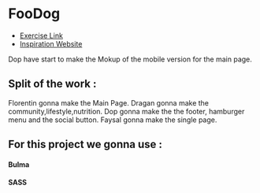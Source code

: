 # FooDog

* [Exercise Link](https://github.com/becodeorg/BXL-Swartz-2.6/blob/master/Assessment/FoodDog/README.md)
* [Inspiration Website](https://www.gamekult.com/)

Dop have start to make the Mokup of the mobile version for the main page.

## Split of the work : 
Florentin gonna make the Main Page.
Dragan gonna make the community,lifestyle,nutrition.
Dop gonna make the the footer, hamburger menu and the social button.
Faysal gonna make the single page.


## For this project we gonna use :
#### Bulma
#### SASS
